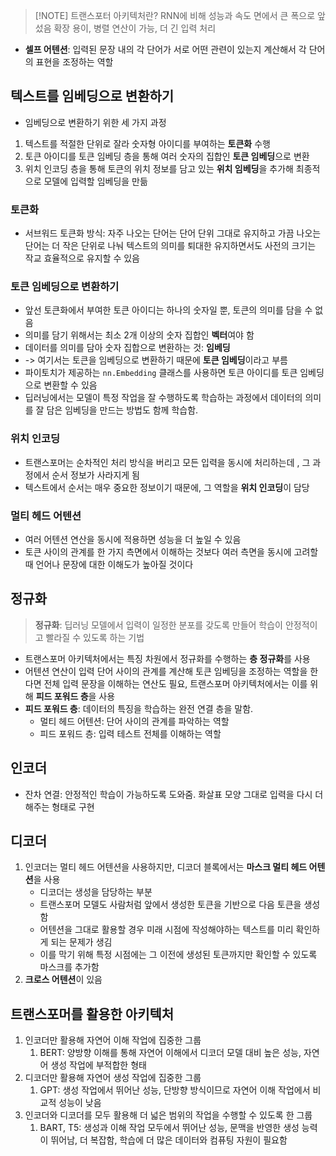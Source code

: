 >[!NOTE] 트랜스포터 아키텍처란?
>RNN에 비해 성능과 속도 면에서 큰 폭으로 앞섰음
>확장 용이, 병렬 연산이 가능, 더 긴 입력 처리

- **셀프 어텐션**: 입력된 문장 내의 각 단어가 서로 어떤 관련이 있는지 계산해서 각 단어의 표현을 조정하는 역할
## 텍스트를 임베딩으로 변환하기
- 임베딩으로 변환하기 위한 세 가지 과정
1. 텍스트를 적절한 단위로 잘라 숫자형 아이디를 부여하는 **토큰화** 수행
2. 토큰 아이디를 토큰 임베딩 층을 통해 여러 숫자의 집합인 **토큰 임베딩**으로 변환
3. 위치 인코딩 층을 통해 토큰의 위치 정보를 담고 있는 **위치 임베딩**을 추가해 최종적으로 모델에 입력할 임베딩을 만듦
### 토큰화
- 서브워드 토큰화 방식: 자주 나오는 단어는 단어 단위 그대로 유지하고 가끔 나오는 단어는 더 작은 단위로 나눠 텍스트의 의미를 퇴대한 유지하면서도 사전의 크기는 작교 효율적으로 유지할 수 있음
### 토큰 임베딩으로 변환하기
- 앞선 토큰화에서 부여한 토큰 아이디는 하나의 숫자일 뿐, 토큰의 의미를 담을 수 없음
- 의미를 담기 위해서는 최소 2개 이상의 숫자 집합인 **벡터**여야 함
- 데이터를 의미를 담아 숫자 집합으로 변환하는 것: **임베딩**
- -> 여기서는 토큰을 임베딩으로 변환하기 때문에 **토큰 임베딩**이라고 부름
- 파이토치가 제공하는 ``nn.Embedding`` 클래스를 사용하면 토큰 아이디를 토큰 임베딩으로 변환할 수 있음
- 딥러닝에서는 모델이 특정 작업을 잘 수행하도록 학습하는 과정에서 데이터의 의미를 잘 담은 임베딩을 만드는 방법도 함께 학습함.
### 위치 인코딩
- 트랜스포머는 순차적인 처리 방식을 버리고 모든 입력을 동시에 처리하는데 , 그 과정에서 순서 정보가 사라지게 됨
- 텍스트에서 순서는 매우 중요한 정보이기 때문에, 그 역할을 **위치 인코딩**이 담당
### 멀티 헤드 어텐션
- 여러 어텐션 연산을 동시에 적용하면 성능을 더 높일 수 있음
- 토큰 사이의 관계를 한 가지 측면에서 이해하는 것보다 여러 측면을 동시에 고려할 때 언어나 문장에 대한 이해도가 높아질 것이다

## 정규화
> **정규화**: 딥러닝 모델에서 입력이 일정한 분포를 갖도록 만들어 학습이 안정적이고 빨라질 수 있도록 하는 기법

- 트랜스포머 아키텍처에서는 특징 차원에서 정규화를 수행하는 **층 정규화**를 사용
- 어텐션 연산이 입력 단어 사이의 관계를 계산해 토큰 임베딩을 조정하는 역할을 한다면 전체 입력 문장을 이해하는 연산도 필요, 트랜스포머 아키텍처에서는 이를 위해 **피드 포워드 층**을 사용
- **피드 포워드 층**: 데이터의 특징을 학습하는 완전 연결 층을 말함.
	- 멀티 헤드 어텐션: 단어 사이의 관계를 파악하는 역할
	- 피드 포워드 층: 입력 테스트 전체를 이해하는 역할

## 인코더
- 잔차 연결: 안정적인 학습이 가능하도록 도와줌. 화살표 모양 그대로 입력을 다시 더해주는 형태로 구현

## 디코더
1. 인코더는 멀티 헤드 어텐션을 사용하지만, 디코더 블록에서는 **마스크 멀티 헤드 어텐션**을 사용
	- 디코더는 생성을 담당하는 부분
	- 트랜스포머 모델도 사람처럼 앞에서 생성한 토큰을 기반으로 다음 토큰을 생성함
	- 어텐션을 그대로 활용할 경우 미래 시점에 작성해야하는 텍스트를 미리 확인하게 되는 문제가 생김
	- 이를 막기 위해 특정 시점에는 그 이전에 생성된 토큰까지만 확인할 수 있도록 마스크를 추가함
2. **크로스 어텐션**이 있음

## 트랜스포머를 활용한 아키텍처
1. 인코더만 활용해 자연어 이해 작업에 집중한 그룹
	1. BERT: 양방향 이해를 통해 자연어 이해에서 디코더 모델 대비 높은 성능, 자연어 생성 작업에 부적합한 형태
2. 디코더만 활용해 자연어 생성 작업에 집중한 그룹
	1. GPT: 생성 작업에서 뛰어난 성능, 단방향 방식이므로 자연어 이해 작업에서 비교적 성능이 낮음
3. 인코더와 디코더를 모두 활용해 더 넓은 범위의 작업을 수행할 수 있도록 한 그룹
	1. BART, T5: 생성과 이해 작업 모두에서 뛰어난 성능, 문맥을 반영한 생성 능력이 뛰어남, 더 복잡함, 학습에 더 많은 데이터와 컴퓨팅 자원이 필요함